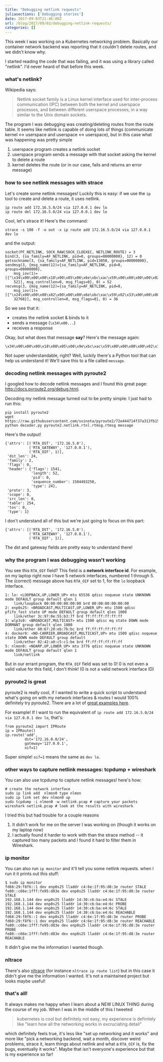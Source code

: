 ```yaml
---
title: "Debugging netlink requests"
juliasections: ['Debugging stories']
date: 2017-09-03T21:46:00Z
url: /blog/2017/09/03/debugging-netlink-requests/
categories: []
---
```


This week I was working on a Kubernetes networking problem. Basically
our container network backend was reporting that it couldn't delete
routes, and we didn't know why.

I started reading the code that was failing, and it was using a library
called "netlink". I'd never heard of that before this week.

### what's netlink?

Wikipedia says:

> Netlink socket family is a Linux kernel interface used for
> inter-process communication (IPC) between both the kernel and
> userspace processes, and between different userspace processes, in a
> way similar to the Unix domain sockets.

The program I was debugging was creating/deleting routes from the route table.
It seems like netlink is capable of doing lots of things (communicate kernel
<-> userspace and userspace <-> userspace), but in this case what was happening
was pretty simple

1. userspace program creates a netlink socket
2. userspace program sends a message with that socket asking the kernel
   to delete a route
3. kernel deletes the route (or in our case, fails and returns an error message)

### how to see netlink messages with strace

Let's create some netlink messages! Luckily this is easy: if we use the
`ip` tool to create and delete a route, it uses netlink.

```
ip route add 172.16.5.0/24 via 127.0.0.1 dev lo
ip route del 172.16.5.0/24 via 127.0.0.1 dev lo
```

Cool, let's strace it! Here's the command:

```
strace -s 100 -f -o out -x ip route add 172.16.5.0/24 via 127.0.0.1 dev lo
```

and the output:

```
socket(PF_NETLINK, SOCK_RAW|SOCK_CLOEXEC, NETLINK_ROUTE) = 3
bind(3, {sa_family=AF_NETLINK, pid=0, groups=00000000}, 12) = 0
getsockname(3, {sa_family=AF_NETLINK, pid=13058, groups=00000000},
sendmsg(3, {msg_name(12)={sa_family=AF_NETLINK, pid=0, groups=00000000},
    msg_iov(1)=[{"\x34\x00\x00\x00\x18\x00\x05\x06\x6e\xbc\xac\x59\x00\x00\x00\x00\x02\x18\x00\x00\xfe\x03\x00\x01\x00\x00\x00\x00\x08\x00\x01\x00\xac\x10\x05\x00\x08\x00\x05\x00\x7f\x00\x00\x01\x08\x00\x04\x00\x01\x00\x00\x00",
    52}], msg_controllen=0, msg_flags=0}, 0) = 52
recvmsg(3, {msg_name(12)={sa_family=AF_NETLINK, pid=0,
    msg_iov(1)=[{"\x24\x00\x00\x00\x02\x00\x00\x00\x6e\xbc\xac\x59\x02\x33\x00\x00\x00\x00\x00\x00\x34\x00\x00\x00\x18\x00\x05\x06\x6e\xbc\xac\x59\x00\x00\x00\x00",
    32768}], msg_controllen=0, msg_flags=0}, 0) = 36

```

So we see that it:

* creates the netlink socket & binds to it
* sends a message (`\x34\x00...`)
* receives a response

Okay, but what does that message **say**? Here's the message again:

```
\x34\x00\x00\x00\x18\x00\x05\x06\x9e\xbc\xac\x59\x00\x00\x00\x00\x02\x18\x00\x00\xfe\x03\x00\x01\x00\x00\x00\x00\x08\x00\x01\x00\xac\x10\x05\x00\x08\x00\x05\x00\x7f\x00\x00\x01\x08\x00\x04\x00\x01\x00\x00\x00
```

Not super understandable, right? Well, luckily there's a Python tool
that can help us understand it! We'll save this to a file called
`message`.


### decoding netlink messages with pyroute2

I googled how to decode netlink messages and I found this great page:
http://docs.pyroute2.org/debug.html.

Decoding my netlink message turned out to be pretty simple: I just had
to run this:

```
pip install pyroute2
wget https://raw.githubusercontent.com/svinota/pyroute2/72e444714f37a313fb15bdb22734e517feefa9e9/tests/decoder/decoder.py
python decoder.py pyroute2.netlink.rtnl.rtmsg.rtmsg message
```

Here's the output!

```
{'attrs': [('RTA_DST', '172.16.5.0'),
           ('RTA_GATEWAY', '127.0.0.1'),
           ('RTA_OIF', 1)],
 'dst_len': 24,
 'family': 2,
 'flags': 0,
 'header': {'flags': 1541,
            'length': 52,
            'pid': 0,
            'sequence_number': 1504493250,
            'type': 24},
 'proto': 3,
 'scope': 0,
 'src_len': 0,
 'table': 254,
 'tos': 0,
 'type': 1}
```

I don't understand all of this but we're just going to focus on this part:

```
{'attrs': [('RTA_DST', '172.16.5.0'),
           ('RTA_GATEWAY', '127.0.0.1'),
           ('RTA_OIF', 1)],
```

The dst and gateway fields are pretty easy to understand there!

### why the program I was debugging wasn't working

You see this `RTA_OIF` field? This field is a **network interface id**. For
example, on my laptop right now I have 5 network interfaces, numbered 1 through
5. The (correct) message above has `RTA_OIF` set to 1, for the `lo` loopback interface.

```
1: lo: <LOOPBACK,UP,LOWER_UP> mtu 65536 qdisc noqueue state UNKNOWN mode DEFAULT group default qlen 1
    link/loopback 00:00:00:00:00:00 brd 00:00:00:00:00:00
2: enp0s25: <BROADCAST,MULTICAST,UP,LOWER_UP> mtu 1500 qdisc pfifo_fast state UP mode DEFAULT group default qlen 1000
    link/ether 3c:97:0e:55:b3:7f brd ff:ff:ff:ff:ff:ff
3: wlp3s0: <BROADCAST,MULTICAST> mtu 1500 qdisc mq state DOWN mode DORMANT group default qlen 1000
    link/ether 60:67:20:eb:7b:bc brd ff:ff:ff:ff:ff:ff
4: docker0: <NO-CARRIER,BROADCAST,MULTICAST,UP> mtu 1500 qdisc noqueue state DOWN mode DEFAULT group default 
    link/ether 02:42:a0:c5:c1:be brd ff:ff:ff:ff:ff:ff
5: nlmon0: <NOARP,UP,LOWER_UP> mtu 3776 qdisc noqueue state UNKNOWN mode DEFAULT group default qlen 1
    link/netlink 
```

But in our errant program, the `RTA_OIF` field was set to 0! 0 is not even a
valid value for this field, I don't think! (0 is not a valid network interface ID)

### pyroute2 is great

pyroute2 is really cool, if I wanted to write a quick script to understand
what's going on with my network interfaces & routes I would 100% definitely try
pyroute2. There are a lot of [great examples here](http://docs.pyroute2.org/general.html#rtnetlink-sample).

For example! If I want to run the equivalent of `ip route add 172.16.5.0/24 via 127.0.0.1 dev lo`, that's:

```
from pyroute2 import IPRoute
ip = IPRoute()
ip.route('add',
         dst='172.16.0.0/24',
         gateway='127.0.0.1',
         oif=1)
```

Super simple! `oif=1` means the same as `dev lo`.


### other ways to capture netlink messages: tcpdump + wireshark

You can also use tcpdump to capture netlink messages! here's how:

```
# create the network interface
sudo ip link add  nlmon0 type nlmon
sudo ip link set dev nlmon0 up
sudo tcpdump -i nlmon0 -w netlink.pcap # capture your packets
wireshark netlink.pcap # look at the results with wireshark
```

I tried this but had trouble for a couple reasons

1. It didn't work for me on the server I was working on (though it works on my laptop now)
1. I actually found it harder to work with than the strace method -- it captured too many packets and I found it hard to filter them in Wireshark.

### ip monitor


You can also run `ip monitor` and it'll tell you some netlink requests. when I run it it prints out this stuff:


```
$ sudo ip monitor
fd68:29:f8f6::1 dev enp0s25 lladdr c4:6e:1f:95:d8:3e router STALE
fe80::c66e:1fff:fe95:d83e dev enp0s25 lladdr c4:6e:1f:95:d8:3e router STALE
192.168.1.144 dev enp0s25 lladdr 14:30:c6:ba:e4:6c STALE
192.168.1.144 dev enp0s25 lladdr 14:30:c6:ba:e4:6c PROBE
192.168.1.144 dev enp0s25 lladdr 14:30:c6:ba:e4:6c STALE
192.168.1.144 dev enp0s25 lladdr 14:30:c6:ba:e4:6c REACHABLE
fd68:29:f8f6::1 dev enp0s25 lladdr c4:6e:1f:95:d8:3e router PROBE
fd68:29:f8f6::1 dev enp0s25 lladdr c4:6e:1f:95:d8:3e router REACHABLE
fe80::c66e:1fff:fe95:d83e dev enp0s25 lladdr c4:6e:1f:95:d8:3e router PROBE
fe80::c66e:1fff:fe95:d83e dev enp0s25 lladdr c4:6e:1f:95:d8:3e router REACHABLE
```

It didn't give me the information I wanted though.

### nltrace

There's also [nltrace](https://github.com/socketpair/nltrace) (for instance `nltrace ip route list`) but in this case it didn't give me the information I wanted. It's not a maintained project but looks maybe useful!

### that's all!

It always makes me happy when I learn about a NEW LINUX THING during the course
of my job. When I was in the middle of this I tweeted

> kubernetes is cool but definitely not easy, my experience is definitely like
> "learn how all the networking works in excruciating detail"

which definitely feels true, it's less like "set up networking and it works"
and more like "pick a networking backend, wait a month, discover weird
problems, strace it, learn things about netlink and what a `RTA_OIF` is, fix
the bugs, eventually it works". Maybe that isn't everyone's experience but that
is my experience so far!
